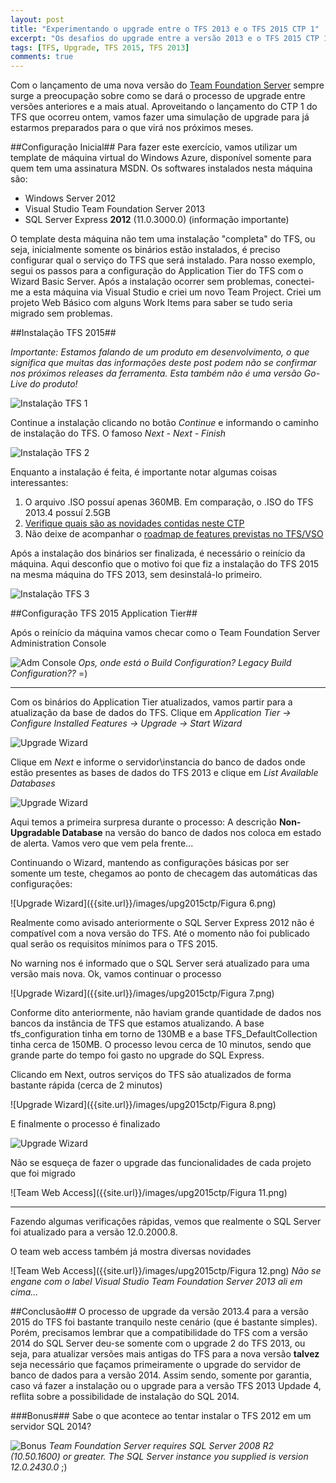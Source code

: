 ```yaml
---
layout: post
title: "Experimentando o upgrade entre o TFS 2013 e o TFS 2015 CTP 1"
excerpt: "Os desafios do upgrade entre a versão 2013 e o TFS 2015 CTP 1"
tags: [TFS, Upgrade, TFS 2015, TFS 2013]
comments: true
---
```


Com o lançamento de uma nova versão do [Team Foundation Server](http://blogs.msdn.com/b/visualstudio/archive/2015/02/23/visual-studio-2015-ctp-6-and-team-foundation-server-2015-ctp-released.aspx) sempre surge a preocupação sobre como se dará o processo de upgrade entre versões anteriores e a mais atual. Aproveitando o lançamento do CTP 1 do TFS que ocorreu ontem, vamos fazer uma simulação de upgrade para já estarmos preparados para o que virá nos próximos meses.

##Configuração Inicial##
Para fazer este exercício, vamos utilizar um template de máquina virtual do Windows Azure, disponível somente para quem tem uma assinatura MSDN. Os softwares instalados nesta máquina são:
* Windows Server 2012
* Visual Studio Team Foundation Server 2013
* SQL Server Express **2012** (11.0.3000.0) (informação importante)

O template desta máquina não tem uma instalação "completa" do TFS, ou seja, inicialmente somente os binários estão instalados, é preciso configurar qual o serviço do TFS que será instalado. Para nosso exemplo, segui os passos para a configuração do Application Tier do TFS com o Wizard Basic Server. Após a instalação ocorrer sem problemas, conectei-me a esta máquina via Visual Studio e criei um novo Team Project. Criei um projeto Web Básico com alguns Work Items para saber se tudo seria migrado sem problemas.

##Instalação TFS 2015##

*Importante: Estamos falando de um produto em desenvolvimento, o que significa que muitas das informações deste post podem não se confirmar nos próximos releases da ferramenta. Esta também não é uma versão Go-Live do produto!*

![Instalação TFS 1]({{site.url}}/images/upg2015ctp/Figura1.png)

Continue a instalação clicando no botão *Continue* e informando o caminho de instalação do TFS. O famoso *Next - Next - Finish*

![Instalação TFS 2]({{site.url}}/images/upg2015ctp/Figura2.png)

Enquanto a instalação é feita, é importante notar algumas coisas interessantes:
1. O arquivo .ISO possuí apenas 360MB. Em comparação, o .ISO do TFS 2013.4 possuí 2.5GB
1. [Verifique quais são as novidades contidas neste CTP](http://www.visualstudio.com/en-us/news/tfs2015-vs)
1. Não deixe de acompanhar o [roadmap de features previstas no TFS/VSO](http://www.visualstudio.com/en-us/news/release-archive-vso)

Após a instalação dos binários ser finalizada, é necessário o reinício da máquina. Aqui desconfio que o motivo foi que fiz a instalação do TFS 2015 na mesma máquina do TFS 2013, sem desinstalá-lo primeiro.

![Instalação TFS 3]({{site.url}}/images/upg2015ctp/Figura2.1.png)

##Configuração TFS 2015 Application Tier##

Após o reinício da máquina vamos checar como o Team Foundation Server Administration Console

![Adm Console]({{site.url}}/images/upg2015ctp/Figura4.png)
*Ops, onde está o Build Configuration? Legacy Build Configuration??* =)

- - -

Com os binários do Application Tier atualizados, vamos partir para a atualização da base de dados do TFS. Clique em *Application Tier -> Configure Installed Features -> Upgrade -> Start Wizard* 

![Upgrade Wizard]({{site.url}}/images/upg2015ctp/Figura3.png)

Clique em *Next* e informe o servidor\instancia do banco de dados onde estão presentes as bases de dados do TFS 2013 e clique em *List Available Databases*

![Upgrade Wizard]({{site.url}}/images/upg2015ctp/Figura5.png)

Aqui temos a primeira surpresa durante o processo: A descrição **Non-Upgradable Database** na versão do banco de dados nos coloca em estado de alerta. Vamos vero que vem pela frente...

Continuando o Wizard, mantendo as configurações básicas por ser somente um teste, chegamos ao ponto de checagem das automáticas das configurações:

![Upgrade Wizard]({{site.url}}/images/upg2015ctp/Figura 6.png)

Realmente como avisado anteriormente o SQL Server Express 2012 não é compatível com a nova versão do TFS. Até o momento não foi publicado qual serão os requisitos mínimos para o TFS 2015.

No warning nos é informado que o SQL Server será atualizado para uma versão mais nova. Ok, vamos continuar o processo

![Upgrade Wizard]({{site.url}}/images/upg2015ctp/Figura 7.png)

Conforme dito anteriormente, não haviam grande quantidade de dados nos bancos da instância de TFS que estamos atualizando. A base tfs_configuration tinha em torno de 130MB e a base TFS_DefaultCollection tinha cerca de 150MB. O processo levou cerca de 10 minutos, sendo que grande parte do tempo foi gasto no upgrade do SQL Express.

Clicando em Next, outros serviços do TFS são atualizados de forma bastante rápida (cerca de 2 minutos)

![Upgrade Wizard]({{site.url}}/images/upg2015ctp/Figura 8.png)

E finalmente o processo é finalizado

![Upgrade Wizard]({{site.url}}/images/upg2015ctp/Figura9.png)

Não se esqueça de fazer o upgrade das funcionalidades de cada projeto que foi migrado

![Team Web Access]({{site.url}}/images/upg2015ctp/Figura 11.png)


- - -

Fazendo algumas verificações rápidas, vemos que realmente o SQL Server foi atualizado para a versão 12.0.2000.8.

O team web access também já mostra diversas novidades

![Team Web Access]({{site.url}}/images/upg2015ctp/Figura 12.png)
*Não se engane com o label Visual Studio Team Foundation Server 2013 ali em cima...*

##Conclusão##
O processo de upgrade da versão 2013.4 para a versão 2015 do TFS foi bastante tranquilo neste cenário (que é bastante simples). Porém, precisamos lembrar que a compatibilidade do TFS com a versão 2014 do SQL Server deu-se somente com o upgrade 2 do TFS 2013, ou seja, para atualizar versões mais antigas do TFS para a nova versão **talvez** seja necessário que façamos primeiramente o upgrade do servidor de banco de dados para a versão 2014. Assim sendo, somente por garantia, caso vá fazer a instalação ou o upgrade para a versão TFS 2013 Updade 4, reflita sobre a possibilidade de instalação do SQL 2014.

###Bonus###
Sabe o que acontece ao tentar instalar o TFS 2012 em um servidor SQL 2014?

![Bonus]({{site.url}}/images/upg2015ctp/Figura13.png)
*Team Foundation Server requires SQL Server 2008 R2 (10.50.1600) or greater. The SQL Server instance you supplied is version 12.0.2430.0* ;)













